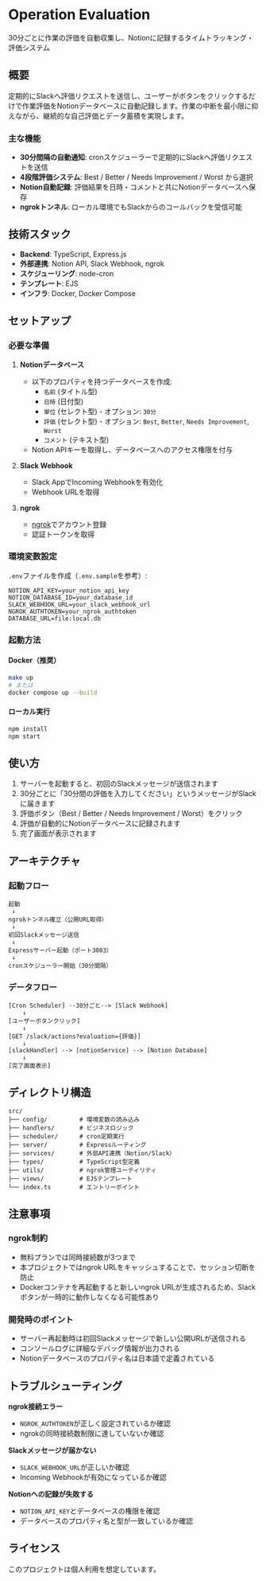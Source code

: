 # Operation Evaluation

30分ごとに作業の評価を自動収集し、Notionに記録するタイムトラッキング・評価システム

## 概要

定期的にSlackへ評価リクエストを送信し、ユーザーがボタンをクリックするだけで作業評価をNotionデータベースに自動記録します。作業の中断を最小限に抑えながら、継続的な自己評価とデータ蓄積を実現します。

### 主な機能

- **30分間隔の自動通知**: cronスケジューラーで定期的にSlackへ評価リクエストを送信
- **4段階評価システム**: Best / Better / Needs Improvement / Worst から選択
- **Notion自動記録**: 評価結果を日時・コメントと共にNotionデータベースへ保存
- **ngrokトンネル**: ローカル環境でもSlackからのコールバックを受信可能

## 技術スタック

- **Backend**: TypeScript, Express.js
- **外部連携**: Notion API, Slack Webhook, ngrok
- **スケジューリング**: node-cron
- **テンプレート**: EJS
- **インフラ**: Docker, Docker Compose

## セットアップ

### 必要な準備

1. **Notionデータベース**
   - 以下のプロパティを持つデータベースを作成:
     - `名前` (タイトル型)
     - `日時` (日付型)
     - `単位` (セレクト型) - オプション: `30分`
     - `評価` (セレクト型) - オプション: `Best`, `Better`, `Needs Improvement`, `Worst`
     - `コメント` (テキスト型)
   - Notion APIキーを取得し、データベースへのアクセス権限を付与

2. **Slack Webhook**
   - Slack AppでIncoming Webhookを有効化
   - Webhook URLを取得

3. **ngrok**
   - [ngrok](https://ngrok.com/)でアカウント登録
   - 認証トークンを取得

### 環境変数設定

`.env`ファイルを作成（`.env.sample`を参考）:

```env
NOTION_API_KEY=your_notion_api_key
NOTION_DATABASE_ID=your_database_id
SLACK_WEBHOOK_URL=your_slack_webhook_url
NGROK_AUTHTOKEN=your_ngrok_authtoken
DATABASE_URL=file:local.db
```

### 起動方法

#### Docker（推奨）

```bash
make up
# または
docker compose up --build
```

#### ローカル実行

```bash
npm install
npm start
```

## 使い方

1. サーバーを起動すると、初回のSlackメッセージが送信されます
2. 30分ごとに「30分間の評価を入力してください」というメッセージがSlackに届きます
3. 評価ボタン（Best / Better / Needs Improvement / Worst）をクリック
4. 評価が自動的にNotionデータベースに記録されます
5. 完了画面が表示されます

## アーキテクチャ

### 起動フロー

```
起動
 ↓
ngrokトンネル確立（公開URL取得）
 ↓
初回Slackメッセージ送信
 ↓
Expressサーバー起動（ポート3003）
 ↓
cronスケジューラー開始（30分間隔）
```

### データフロー

```
[Cron Scheduler] --30分ごと--> [Slack Webhook]
    ↓
[ユーザーボタンクリック]
    ↓
[GET /slack/actions?evaluation={評価}]
    ↓
[slackHandler] --> [notionService] --> [Notion Database]
    ↓
[完了画面表示]
```

## ディレクトリ構造

```
src/
├── config/         # 環境変数の読み込み
├── handlers/       # ビジネスロジック
├── scheduler/      # cron定期実行
├── server/         # Expressルーティング
├── services/       # 外部API連携（Notion/Slack）
├── types/          # TypeScript型定義
├── utils/          # ngrok管理ユーティリティ
├── views/          # EJSテンプレート
└── index.ts        # エントリーポイント
```

## 注意事項

### ngrok制約
- 無料プランでは同時接続数が3つまで
- 本プロジェクトではngrok URLをキャッシュすることで、セッション切断を防止
- Dockerコンテナを再起動すると新しいngrok URLが生成されるため、Slackボタンが一時的に動作しなくなる可能性あり

### 開発時のポイント
- サーバー再起動時は初回Slackメッセージで新しい公開URLが送信される
- コンソールログに詳細なデバッグ情報が出力される
- Notionデータベースのプロパティ名は日本語で定義されている

## トラブルシューティング

**ngrok接続エラー**
- `NGROK_AUTHTOKEN`が正しく設定されているか確認
- ngrokの同時接続数制限に達していないか確認

**Slackメッセージが届かない**
- `SLACK_WEBHOOK_URL`が正しいか確認
- Incoming Webhookが有効になっているか確認

**Notionへの記録が失敗する**
- `NOTION_API_KEY`とデータベースの権限を確認
- データベースのプロパティ名と型が一致しているか確認

## ライセンス

このプロジェクトは個人利用を想定しています。
